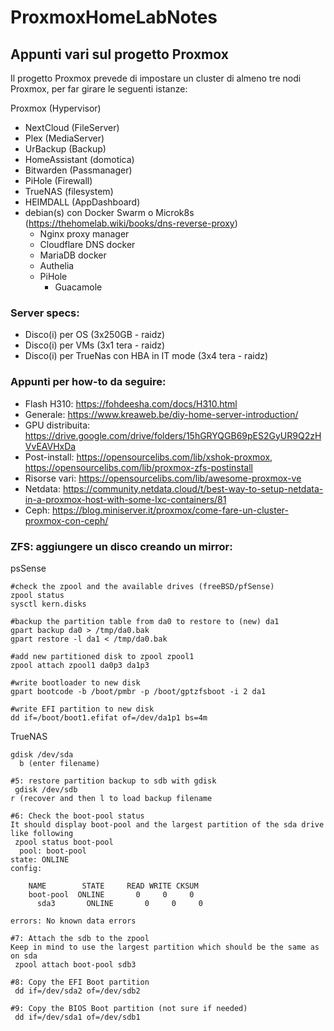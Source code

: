 # ProxmoxHomeLabNotes
## Appunti vari sul progetto Proxmox
Il progetto Proxmox prevede di impostare un cluster di almeno tre nodi Proxmox, per far girare le seguenti istanze:

Proxmox (Hypervisor)
- NextCloud (FileServer)
- Plex (MediaServer)
- UrBackup (Backup)
- HomeAssistant (domotica)
- Bitwarden (Passmanager)
- PiHole (Firewall)
- TrueNAS (filesystem)
- HEIMDALL (AppDashboard)
- debian(s) con Docker Swarm o Microk8s
    (https://thehomelab.wiki/books/dns-reverse-proxy)
    - Nginx proxy manager
	- Cloudflare DNS docker
	- MariaDB docker
	- Authelia
	- PiHole
      - Guacamole

### Server specs:
- Disco(i) per OS (3x250GB - raidz)
- Disco(i) per VMs (3x1 tera - raidz)
- Disco(i) per TrueNas con HBA in IT mode (3x4 tera - raidz)

### Appunti per how-to da seguire:
- Flash H310: https://fohdeesha.com/docs/H310.html
- Generale: https://www.kreaweb.be/diy-home-server-introduction/
- GPU distribuita: https://drive.google.com/drive/folders/15hGRYQGB69pES2GyUR9Q2zHVvEAVHxDa
- Post-install: https://opensourcelibs.com/lib/xshok-proxmox, https://opensourcelibs.com/lib/proxmox-zfs-postinstall
- Risorse vari: https://opensourcelibs.com/lib/awesome-proxmox-ve
- Netdata: https://community.netdata.cloud/t/best-way-to-setup-netdata-in-a-proxmox-host-with-some-lxc-containers/81
- Ceph: https://blog.miniserver.it/proxmox/come-fare-un-cluster-proxmox-con-ceph/

### ZFS: aggiungere un disco creando un mirror:

psSense

```
#check the zpool and the available drives (freeBSD/pfSense)
zpool status
sysctl kern.disks

#backup the partition table from da0 to restore to (new) da1 
gpart backup da0 > /tmp/da0.bak
gpart restore -l da1 < /tmp/da0.bak

#add new partitioned disk to zpool zpool1
zpool attach zpool1 da0p3 da1p3

#write bootloader to new disk
gpart bootcode -b /boot/pmbr -p /boot/gptzfsboot -i 2 da1

#write EFI partition to new disk
dd if=/boot/boot1.efifat of=/dev/da1p1 bs=4m
```

TrueNAS
```
gdisk /dev/sda
  b (enter filename)

#5: restore partition backup to sdb with gdisk
 gdisk /dev/sdb
r (recover and then l to load backup filename

#6: Check the boot-pool status
It should display boot-pool and the largest partition of the sda drive like following
 zpool status boot-pool
  pool: boot-pool
state: ONLINE
config:

    NAME        STATE     READ WRITE CKSUM
    boot-pool  ONLINE       0     0     0
      sda3       ONLINE       0     0     0

errors: No known data errors

#7: Attach the sdb to the zpool
Keep in mind to use the largest partition which should be the same as on sda
 zpool attach boot-pool sdb3

#8: Copy the EFI Boot partition
 dd if=/dev/sda2 of=/dev/sdb2

#9: Copy the BIOS Boot partition (not sure if needed)
 dd if=/dev/sda1 of=/dev/sdb1
 ```

